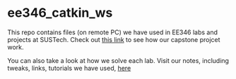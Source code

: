 # ee346_catkin_ws

This repo contains files (on remote PC) we have used in EE346 labs and projects at SUSTech. Check out [this link](https://ee346-sp21.suste.ch/) to see how our capstone projcet work. 

You can also take a look at how we solve each lab. Visit our notes, including tweaks, links, tutorials we have used, [here](https://internal-feast-ef9.notion.site/Shared-Lab-Notes-a0929b1c3a5e4e8796cf50cf06eb4f1d)

